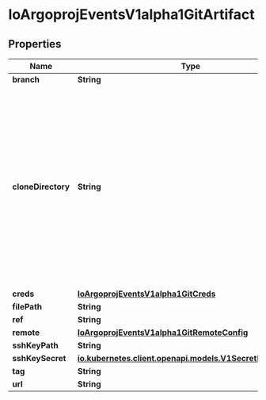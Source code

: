 

# IoArgoprojEventsV1alpha1GitArtifact


## Properties

Name | Type | Description | Notes
------------ | ------------- | ------------- | -------------
**branch** | **String** |  |  [optional]
**cloneDirectory** | **String** | Directory to clone the repository. We clone complete directory because GitArtifact is not limited to any specific Git service providers. Hence we don&#39;t use any specific git provider client. |  [optional]
**creds** | [**IoArgoprojEventsV1alpha1GitCreds**](IoArgoprojEventsV1alpha1GitCreds.md) |  |  [optional]
**filePath** | **String** |  |  [optional]
**ref** | **String** |  |  [optional]
**remote** | [**IoArgoprojEventsV1alpha1GitRemoteConfig**](IoArgoprojEventsV1alpha1GitRemoteConfig.md) |  |  [optional]
**sshKeyPath** | **String** |  |  [optional]
**sshKeySecret** | [**io.kubernetes.client.openapi.models.V1SecretKeySelector**](io.kubernetes.client.openapi.models.V1SecretKeySelector.md) |  |  [optional]
**tag** | **String** |  |  [optional]
**url** | **String** |  |  [optional]



